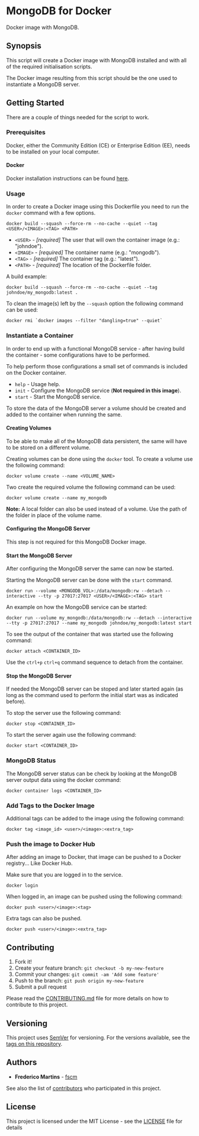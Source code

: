 # MongoDB for Docker

Docker image with MongoDB.

## Synopsis

This script will create a Docker image with MongoDB installed and with all
of the required initialisation scripts.

The Docker image resulting from this script should be the one used to
instantiate a MongoDB server.

## Getting Started

There are a couple of things needed for the script to work.

### Prerequisites

Docker, either the Community Edition (CE) or Enterprise Edition (EE), needs to
be installed on your local computer.

#### Docker

Docker installation instructions can be found
[here](https://docs.docker.com/install/).

### Usage

In order to create a Docker image using this Dockerfile you need to run the
`docker` command with a few options.

```
docker build --squash --force-rm --no-cache --quiet --tag <USER>/<IMAGE>:<TAG> <PATH>
```

* `<USER>` - *[required]* The user that will own the container image (e.g.: "johndoe").
* `<IMAGE>` - *[required]* The container name (e.g.: "mongodb").
* `<TAG>` - *[required]* The container tag (e.g.: "latest").
* `<PATH>` - *[required]* The location of the Dockerfile folder.

A build example:

```
docker build --squash --force-rm --no-cache --quiet --tag johndoe/my_mongodb:latest .
```

To clean the _<none>_ image(s) left by the `--squash` option the following
command can be used:

```
docker rmi `docker images --filter "dangling=true" --quiet`
```

### Instantiate a Container

In order to end up with a functional MongoDB service - after having build
the container - some configurations have to be performed.

To help perform those configurations a small set of commands is included on the
Docker container.

- `help` - Usage help.
- `init` - Configure the MongoDB service (__Not required in this image__).
- `start` - Start the MongoDB service.

To store the data of the MongoDB server a volume should be created and added
to the container when running the same.

#### Creating Volumes

To be able to make all of the MongoDB data persistent, the same will have to
be stored on a different volume.

Creating volumes can be done using the `docker` tool. To create a volume use
the following command:

```
docker volume create --name <VOLUME_NAME>
```

Two create the required volume the following command can be used:

```
docker volume create --name my_mongodb
```

**Note:** A local folder can also be used instead of a volume. Use the path of
the folder in place of the volume name.

#### Configuring the MongoDB Server

This step is not required for this MongoDB Docker image.

#### Start the MongoDB Server

After configuring the MongoDB server the same can now be started.

Starting the MongoDB server can be done with the `start` command.

```
docker run --volume <MONGODB_VOL>:/data/mongodb:rw --detach --interactive --tty -p 27017:27017 <USER>/<IMAGE>:<TAG> start
```

An example on how the MongoDB service can be started:

```
docker run --volume my_mongodb:/data/mongodb:rw --detach --interactive --tty -p 27017:27017 --name my_mongodb johndoe/my_mongodb:latest start
```

To see the output of the container that was started use the following command:

```
docker attach <CONTAINER_ID>
```

Use the `ctrl+p` `ctrl+q` command sequence to detach from the container.

#### Stop the MongoDB Server

If needed the MongoDB server can be stoped and later started again (as long as
the command used to perform the initial start was as indicated before).

To stop the server use the following command:

```
docker stop <CONTAINER_ID>
```

To start the server again use the following command:

```
docker start <CONTAINER_ID>
```

### MongoDB Status

The MongoDB server status can be check by looking at the MongoDB server output
data using the docker command:

```
docker container logs <CONTAINER_ID>
```

### Add Tags to the Docker Image

Additional tags can be added to the image using the following command:

```
docker tag <image_id> <user>/<image>:<extra_tag>
```

### Push the image to Docker Hub

After adding an image to Docker, that image can be pushed to a Docker registry... Like Docker Hub.

Make sure that you are logged in to the service.

```
docker login
```

When logged in, an image can be pushed using the following command:

```
docker push <user>/<image>:<tag>
```

Extra tags can also be pushed.

```
docker push <user>/<image>:<extra_tag>
```

## Contributing

1. Fork it!
2. Create your feature branch: `git checkout -b my-new-feature`
3. Commit your changes: `git commit -am 'Add some feature'`
4. Push to the branch: `git push origin my-new-feature`
5. Submit a pull request

Please read the [CONTRIBUTING.md](CONTRIBUTING.md) file for more details on how
to contribute to this project.

## Versioning

This project uses [SemVer](http://semver.org/) for versioning. For the versions
available, see the [tags on this repository](https://github.com/fscm/docker-mongodb/tags).

## Authors

* **Frederico Martins** - [fscm](https://github.com/fscm)

See also the list of [contributors](https://github.com/fscm/docker-mongodb/contributors)
who participated in this project.

## License

This project is licensed under the MIT License - see the [LICENSE](LICENSE)
file for details
